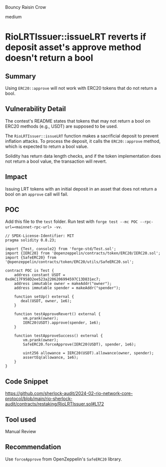 Bouncy Raisin Crow

medium

# RioLRTIssuer::issueLRT reverts if deposit asset's approve method doesn't return a bool

## Summary

Using `ERC20::approve` will not work with ERC20 tokens that do not return a bool.

## Vulnerability Detail

The contest's README states that tokens that may not return a bool on ERC20 methods (e.g., USDT) are supposed to be used.

The `RioLRTIssuer::issueLRT` function makes a sacrificial deposit to prevent inflation attacks. To process the deposit, it calls the `ERC20::approve` method, which is expected to return a bool value.

Solidity has return data length checks, and if the token implementation does not return a bool value, the transaction will revert.

## Impact

Issuing LRT tokens with an initial deposit in an asset that does not return a bool on an `approve` call will fail.

## POC

Add this file to the `test` folder. Run test with `forge test --mc POC --rpc-url=<mainnet-rpc-url> -vv`.

```solidity
// SPDX-License-Identifier: MIT
pragma solidity 0.8.23;

import {Test, console2} from 'forge-std/Test.sol';
import {IERC20} from '@openzeppelin/contracts/token/ERC20/IERC20.sol';
import {SafeERC20} from '@openzeppelin/contracts/token/ERC20/utils/SafeERC20.sol';

contract POC is Test {
    address constant USDT = 0xdAC17F958D2ee523a2206206994597C13D831ec7;
    address immutable owner = makeAddr("owner");
    address immutable spender = makeAddr("spender");

    function setUp() external {
       deal(USDT, owner, 1e6);
    }

    function testApproveRevert() external {
        vm.prank(owner);
        IERC20(USDT).approve(spender, 1e6);
    }

    function testApproveSuccess() external {
        vm.prank(owner);
        SafeERC20.forceApprove(IERC20(USDT), spender, 1e6);

        uint256 allowance = IERC20(USDT).allowance(owner, spender);
        assertEq(allowance, 1e6);
    }
}
```

## Code Snippet

https://github.com/sherlock-audit/2024-02-rio-network-core-protocol/blob/main/rio-sherlock-audit/contracts/restaking/RioLRTIssuer.sol#L172

## Tool used

Manual Review

## Recommendation

Use `forceApprove` from OpenZeppelin's `SafeERC20` library.
